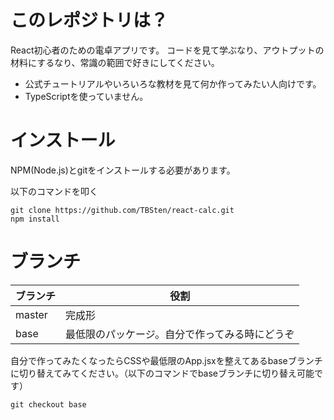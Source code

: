 # このレポジトリは？
React初心者のための電卓アプリです。
コードを見て学ぶなり、アウトプットの材料にするなり、常識の範囲で好きにしてください。

 + 公式チュートリアルやいろいろな教材を見て何か作ってみたい人向けです。
 + TypeScriptを使っていません。

# インストール

NPM(Node.js)とgitをインストールする必要があります。

以下のコマンドを叩く
```
git clone https://github.com/TBSten/react-calc.git
npm install
```

# ブランチ

| ブランチ | 役割 |
| ---- | ---- |
|  master  |  完成形  |
|  base  |  最低限のパッケージ。自分で作ってみる時にどうぞ  |

自分で作ってみたくなったらCSSや最低限のApp.jsxを整えてあるbaseブランチに切り替えてみてください。（以下のコマンドでbaseブランチに切り替え可能です）
```
git checkout base
```

